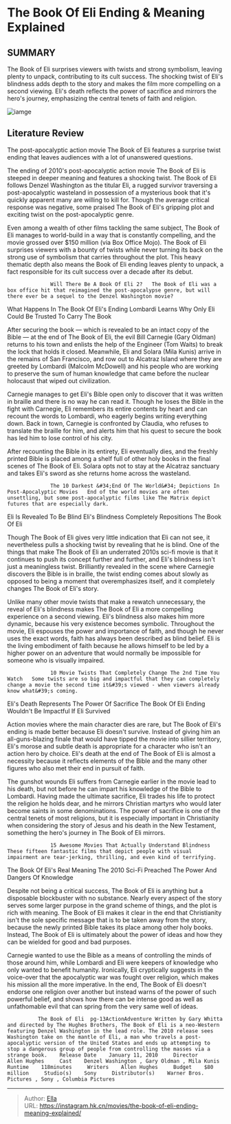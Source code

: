 # The Book Of Eli Ending &amp; Meaning Explained


## SUMMARY 



  The Book of Eli surprises viewers with twists and strong symbolism, leaving plenty to unpack, contributing to its cult success.   The shocking twist of Eli&#39;s blindness adds depth to the story and makes the film more compelling on a second viewing.   Eli&#39;s death reflects the power of sacrifice and mirrors the hero&#39;s journey, emphasizing the central tenets of faith and religion.  

![iamge](https://static1.srcdn.com/wordpress/wp-content/uploads/2023/05/the-book-of-eli-ending.jpg)

## Literature Review

The post-apocalyptic action movie The Book of Eli features a surprise twist ending that leaves audiences with a lot of unanswered questions.




The ending of 2010&#39;s post-apocalyptic action movie The Book of Eli is steeped in deeper meaning and features a shocking twist. The Book of Eli follows Denzel Washington as the titular Eli, a rugged survivor traversing a post-apocalyptic wasteland in possession of a mysterious book that it&#39;s quickly apparent many are willing to kill for. Though the average critical response was negative, some praised The Book of Eli&#39;s gripping plot and exciting twist on the post-apocalyptic genre.




Even among a wealth of other films tackling the same subject, The Book of Eli manages to world-build in a way that is constantly compelling, and the movie grossed over $150 million (via Box Office Mojo). The Book of Eli surprises viewers with a bounty of twists while never turning its back on the strong use of symbolism that carries throughout the plot. This heavy thematic depth also means the Book of Eli ending leaves plenty to unpack, a fact responsible for its cult success over a decade after its debut.

                  Will There Be A Book Of Eli 2?   The Book of Eli was a box office hit that reimagined the post-apocalypse genre, but will there ever be a sequel to the Denzel Washington movie?    


 What Happens In The Book Of Eli&#39;s Ending 
Lombardi Learns Why Only Eli Could Be Trusted To Carry The Book
         

After securing the book — which is revealed to be an intact copy of the Bible — at the end of The Book of Eli, the evil Bill Carnegie (Gary Oldman) returns to his town and enlists the help of the Engineer (Tom Waits) to break the lock that holds it closed. Meanwhile, Eli and Solara (Mila Kunis) arrive in the remains of San Francisco, and row out to Alcatraz Island where they are greeted by Lombardi (Malcolm McDowell) and his people who are working to preserve the sum of human knowledge that came before the nuclear holocaust that wiped out civilization.




Carnegie manages to get Eli&#39;s Bible open only to discover that it was written in braille and there is no way he can read it. Though he loses the Bible in the fight with Carnegie, Eli remembers its entire contents by heart and can recount the words to Lombardi, who eagerly begins writing everything down. Back in town, Carnegie is confronted by Claudia, who refuses to translate the braille for him, and alerts him that his quest to secure the book has led him to lose control of his city.

After recounting the Bible in its entirety, Eli eventually dies, and the freshly printed Bible is placed among a shelf full of other holy books in the final scenes of The Book of Eli. Solara opts not to stay at the Alcatraz sanctuary and takes Eli&#39;s sword as she returns home across the wasteland.

                  The 10 Darkest &#34;End Of The World&#34; Depictions In Post-Apocalyptic Movies   End of the world movies are often unsettling, but some post-apocalyptic films like The Matrix depict futures that are especially dark.   






 Eli Is Revealed To Be Blind 
Eli&#39;s Blindness Completely Repositions The Book Of Eli
          

Though The Book of Eli gives very little indication that Eli can not see, it nevertheless pulls a shocking twist by revealing that he is blind. One of the things that make The Book of Eli an underrated 2010s sci-fi movie is that it continues to push its concept further and further, and Eli&#39;s blindness isn&#39;t just a meaningless twist. Brilliantly revealed in the scene where Carnegie discovers the Bible is in braille, the twist ending comes about slowly as opposed to being a moment that overemphasizes itself, and it completely changes The Book of Eli&#39;s story.

Unlike many other movie twists that make a rewatch unnecessary, the reveal of Eli&#39;s blindness makes The Book of Eli a more compelling experience on a second viewing. Eli&#39;s blindness also makes him more dynamic, because his very existence becomes symbolic. Throughout the movie, Eli espouses the power and importance of faith, and though he never uses the exact words, faith has always been described as blind belief. Eli is the living embodiment of faith because he allows himself to be led by a higher power on an adventure that would normally be impossible for someone who is visually impaired.




                  10 Movie Twists That Completely Change The 2nd Time You Watch   Some twists are so big and impactful that they can completely change a movie the second time it&#39;s viewed - when viewers already know what&#39;s coming.   



 Eli&#39;s Death Represents The Power Of Sacrifice 
The Book Of Eli Ending Wouldn&#39;t Be Impactful If Eli Survived
          

Action movies where the main character dies are rare, but The Book of Eli&#39;s ending is made better because Eli doesn&#39;t survive. Instead of giving him an all-guns-blazing finale that would have tipped the movie into sillier territory, Eli&#39;s morose and subtle death is appropriate for a character who isn&#39;t an action hero by choice. Eli&#39;s death at the end of The Book of Eli is almost a necessity because it reflects elements of the Bible and the many other figures who also met their end in pursuit of faith.




The gunshot wounds Eli suffers from Carnegie earlier in the movie lead to his death, but not before he can impart his knowledge of the Bible to Lombardi. Having made the ultimate sacrifice, Eli trades his life to protect the religion he holds dear, and he mirrors Christian martyrs who would later become saints in some denominations. The power of sacrifice is one of the central tenets of most religions, but it is especially important in Christianity when considering the story of Jesus and his death in the New Testament, something the hero&#39;s journey in The Book of Eli mirrors.

                  15 Awesome Movies That Actually Understand Blindness   These fifteen fantastic films that depict people with visual impairment are tear-jerking, thrilling, and even kind of terrifying.   



 The Book Of Eli&#39;s Real Meaning 
The 2010 Sci-Fi Preached The Power And Dangers Of Knowledge
          




Despite not being a critical success, The Book of Eli is anything but a disposable blockbuster with no substance. Nearly every aspect of the story serves some larger purpose in the grand scheme of things, and the plot is rich with meaning. The Book of Eli makes it clear in the end that Christianity isn&#39;t the sole specific message that is to be taken away from the story, because the newly printed Bible takes its place among other holy books. Instead, The Book of Eli is ultimately about the power of ideas and how they can be wielded for good and bad purposes.

Carnegie wanted to use the Bible as a means of controlling the minds of those around him, while Lombardi and Eli were keepers of knowledge who only wanted to benefit humanity. Ironically, Eli cryptically suggests in the voice-over that the apocalyptic war was fought over religion, which makes his mission all the more imperative. In the end, The Book of Eli doesn&#39;t endorse one religion over another but instead warns of the power of such powerful belief, and shows how there can be intense good as well as unfathomable evil that can spring from the very same well of ideas.




              The Book of Eli  pg-13ActionAdventure Written by Gary Whitta and directed by The Hughes Brothers, The Book of Eli is a neo-Western featuring Denzel Washington in the lead role. The 2010 release sees Washington take on the mantle of Eli, a man who travels a post-apocalyptic version of the United States and ends up attempting to stop a dangerous group of people from controlling the masses via a strange book.    Release Date    January 11, 2010     Director    Allen Hughes     Cast    Denzel Washington , Gary Oldman , Mila Kunis     Runtime    118minutes     Writers    Allen Hughes     Budget    $80 million     Studio(s)    Sony     Distributor(s)    Warner Bros. Pictures , Sony , Columbia Pictures      


---

> Author: [Ella](https://instagram.hk.cn/)  
> URL: https://instagram.hk.cn/movies/the-book-of-eli-ending-meaning-explained/  

